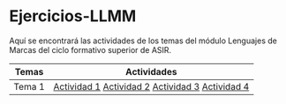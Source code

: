 # Ejercicios-LLMM
Aquí se encontrará las actividades de los temas del módulo Lenguajes de Marcas del ciclo formativo superior de ASIR.

Temas | Actividades
----- | ----------
Tema 1 | [Actividad 1](https://github.com/jesusmb13/Ejercicios-LLMM/blob/main/actividad%201.html) [Actividad 2](https://github.com/jesusmb13/Ejercicios-LLMM/blob/main/actividad%202.html) [Actividad 3](https://github.com/jesusmb13/Ejercicios-LLMM/tree/main/actividad%203) [Actividad 4]()
